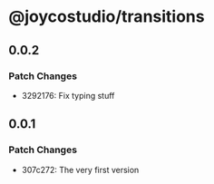 # @joycostudio/transitions

## 0.0.2

### Patch Changes

- 3292176: Fix typing stuff

## 0.0.1

### Patch Changes

- 307c272: The very first version
